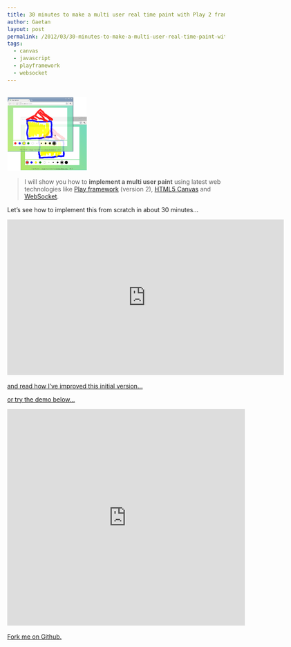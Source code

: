 ```yaml
---
title: 30 minutes to make a multi user real time paint with Play 2 framework, Canvas and WebSocket.
author: Gaetan
layout: post
permalink: /2012/03/30-minutes-to-make-a-multi-user-real-time-paint-with-play-2-framework-canvas-and-websocket/
tags:
  - canvas
  - javascript
  - playframework
  - websocket
---
```


 [1]: http://playpainter.greweb.fr/
 [2]: http://playframework.com
 [3]: http://www.whatwg.org/specs/web-apps/current-work/multipage/the-canvas-element.html
 [4]: http://dev.w3.org/html5/websockets/
 [5]: /2012/03/play-painter-how-ive-improved-the-30-minutes-prototyped-version/
 [6]: https://github.com/gre/playpainter

[  
<img src="/images/2012/03/playpainter_teaser2.png" alt="" class="thumbnail-left" />
][1]

> I will show you how to **implement a multi user paint** using latest web technologies like [Play framework][2] (version 2), [HTML5 Canvas][3] and [WebSocket][4].


Let’s see how to implement this from scratch in about 30 minutes…

<iframe width="640" height="360" src="http://www.youtube.com/embed/NHEbm-WEbRw?feature=player_embedded" frameborder="0" allowfullscreen></iframe>

<!-- more -->

[and read how I’ve improved this initial version…][5]

[or try the demo below…][1]

<iframe frameborder="0" src="http://playpainter.greweb.fr/" width="550" height="501" style="overflow: hidden; max-width: 550px"></iframe>

[Fork me on Github.][6]

